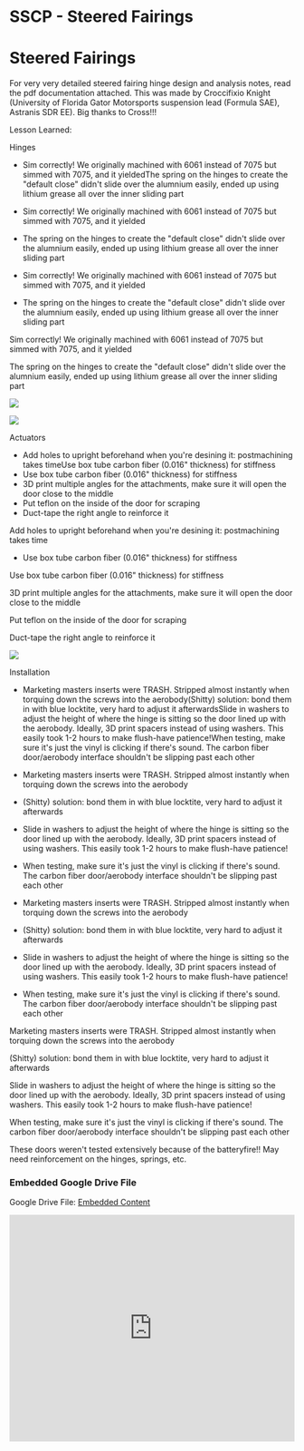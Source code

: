 # SSCP - Steered Fairings

# Steered Fairings

For very very detailed steered fairing hinge design and analysis notes, read the pdf documentation attached. This was made by Croccifixio Knight (University of Florida Gator Motorsports suspension lead (Formula SAE), Astranis SDR EE). Big thanks to Cross!!!

Lesson Learned:

Hinges

* Sim correctly! We originally machined with 6061 instead of 7075 but simmed with 7075, and it yieldedThe spring on the hinges to create the "default close" didn't slide over the alumnium easily, ended up using lithium grease all over the inner sliding part
* Sim correctly! We originally machined with 6061 instead of 7075 but simmed with 7075, and it yielded
* The spring on the hinges to create the "default close" didn't slide over the alumnium easily, ended up using lithium grease all over the inner sliding part

* Sim correctly! We originally machined with 6061 instead of 7075 but simmed with 7075, and it yielded
* The spring on the hinges to create the "default close" didn't slide over the alumnium easily, ended up using lithium grease all over the inner sliding part

Sim correctly! We originally machined with 6061 instead of 7075 but simmed with 7075, and it yielded

The spring on the hinges to create the "default close" didn't slide over the alumnium easily, ended up using lithium grease all over the inner sliding part

![](../../../../../assets/image_9dd3e23372.png)

![](../../../../../assets/image_8f5fb30dd1.png)

Actuators

* Add holes to upright beforehand when you're desining it: postmachining takes timeUse box tube carbon fiber (0.016" thickness) for stiffness
* Use box tube carbon fiber (0.016" thickness) for stiffness
* 3D print multiple angles for the attachments, make sure it will open the door close to the middle
* Put teflon on the inside of the door for scraping
* Duct-tape the right angle to reinforce it

Add holes to upright beforehand when you're desining it: postmachining takes time

* Use box tube carbon fiber (0.016" thickness) for stiffness

Use box tube carbon fiber (0.016" thickness) for stiffness

3D print multiple angles for the attachments, make sure it will open the door close to the middle

Put teflon on the inside of the door for scraping

Duct-tape the right angle to reinforce it

![](../../../../../assets/image_25af4f2a43.png)

Installation

* Marketing masters inserts were TRASH. Stripped almost instantly when torquing down the screws into the aerobody(Shitty) solution: bond them in with blue locktite, very hard to adjust it afterwardsSlide in washers to adjust the height of where the hinge is sitting so the door lined up with the aerobody. Ideally, 3D print spacers instead of using washers. This easily took 1-2 hours to make flush-have patience!When testing, make sure it's just the vinyl is clicking if there's sound. The carbon fiber door/aerobody interface shouldn't be slipping past each other
* Marketing masters inserts were TRASH. Stripped almost instantly when torquing down the screws into the aerobody
* (Shitty) solution: bond them in with blue locktite, very hard to adjust it afterwards
* Slide in washers to adjust the height of where the hinge is sitting so the door lined up with the aerobody. Ideally, 3D print spacers instead of using washers. This easily took 1-2 hours to make flush-have patience!
* When testing, make sure it's just the vinyl is clicking if there's sound. The carbon fiber door/aerobody interface shouldn't be slipping past each other

* Marketing masters inserts were TRASH. Stripped almost instantly when torquing down the screws into the aerobody
* (Shitty) solution: bond them in with blue locktite, very hard to adjust it afterwards
* Slide in washers to adjust the height of where the hinge is sitting so the door lined up with the aerobody. Ideally, 3D print spacers instead of using washers. This easily took 1-2 hours to make flush-have patience!
* When testing, make sure it's just the vinyl is clicking if there's sound. The carbon fiber door/aerobody interface shouldn't be slipping past each other

Marketing masters inserts were TRASH. Stripped almost instantly when torquing down the screws into the aerobody

(Shitty) solution: bond them in with blue locktite, very hard to adjust it afterwards

Slide in washers to adjust the height of where the hinge is sitting so the door lined up with the aerobody. Ideally, 3D print spacers instead of using washers. This easily took 1-2 hours to make flush-have patience!

When testing, make sure it's just the vinyl is clicking if there's sound. The carbon fiber door/aerobody interface shouldn't be slipping past each other

These doors weren't tested extensively because of the batteryfire!! May need reinforcement on the hinges, springs, etc.

[](https://drive.google.com/folderview?id=1AevC3S9p6VDFfZfokAbtISWEbKnOkSfB)

### Embedded Google Drive File

Google Drive File: [Embedded Content](https://drive.google.com/embeddedfolderview?id=1AevC3S9p6VDFfZfokAbtISWEbKnOkSfB#list)

<iframe width="100%" height="400" src="https://drive.google.com/embeddedfolderview?id=1AevC3S9p6VDFfZfokAbtISWEbKnOkSfB#list" frameborder="0"></iframe>

